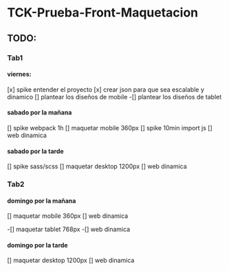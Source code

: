 # TCK-Prueba-Front-Maquetacion

## TODO:
### Tab1
#### viernes:
[x] spike entender el proyecto 
[x] crear json para que sea escalable y dinamico
[] plantear los diseños de mobile
-[] plantear los diseños de tablet

#### sabado por la mañana
[] spike webpack 1h
[] maquetar mobile 360px
[] spike 10min import js
[] web dinamica

#### sabado por la tarde
[] spike sass/scss
[] maquetar desktop 1200px
[] web dinamica

### Tab2
#### domingo por la mañana
[] maquetar mobile 360px
[] web dinamica

-[] maquetar tablet 768px
-[] web dinamica

#### domingo por la tarde
[] maquetar desktop 1200px
[] web dinamica

